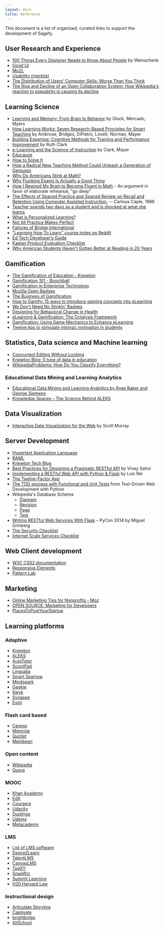 ```yaml
---
layout: docs
title: Reference
---
```


This document is a list of organized, curated links to support the development of Sagefy.

## User Research and Experience

* [100 Things Every Designer Needs to Know About People](https://www.amazon.com/dp/0321767535) by Weinschenk
* [Good UI](http://goodui.org/)
* [Mo2L](http://www.elearning-usability.com/use.html)
* [Usability checklist](http://userium.com/)
* [The Distribution of Users’ Computer Skills: Worse Than You Think](https://www.nngroup.com/articles/computer-skill-levels/)
* [The Rise and Decline of an Open Collaboration System:
  How Wikipedia's reaction to popularity is causing its decline](https://www-users.cs.umn.edu/~halfak/publications/The_Rise_and_Decline/halfaker13rise-preprint.pdf)

## Learning Science

* [Learning and Memory: From Brain to Behavior](https://www.amazon.com/dp/0716786540) by Gluck, Mercado, Myers
* [How Learning Works: Seven Research-Based Principles for Smart Teaching](http://www.amazon.com/How-Learning-Works-Research-Based-Principles/dp/0470484101) by Ambrose, Bridges, DiPietro, Lovett, Norman, Mayer
* [Building Expertise: Cognitive Methods for Training and Performance Improvement](https://www.amazon.com/dp/0787988448) by Ruth Clark
* [e-Learning and the Science of Instruction](http://www.amazon.com/Learning-Science-Instruction-Guidelines-Multimedia/dp/0470874309/ref=dp_ob_title_bk) by Clark, Mayer
* [Educause](http://www.educause.edu/)
* [How to Solve It](https://en.wikipedia.org/wiki/How_to_Solve_It)
* [How a Radical New Teaching Method Could Unleash a Generation of Geniuses](http://www.wired.com/business/2013/10/free-thinkers/all/&src=longreads)
* [Why Do Americans Stink at Math?](http://www.nytimes.com/2014/07/27/magazine/why-do-americans-stink-at-math.html)
* [Why Flunking Exams Is Actually a Good Thing](http://www.nytimes.com/2014/09/07/magazine/why-flunking-exams-is-actually-a-good-thing.html)
* [How I Rewired My Brain to Become Fluent in Math](http://nautil.us/issue/17/big-bangs/how-i-rewired-my-brain-to-become-fluent-in-math-rd) - An argument in favor of elaborate rehearsal, "go deep"
* [The Effects of Spaced Practice and Spaced Review on Recall and Retention Using Computer Assisted Instruction.](http://files.eric.ed.gov/fulltext/ED427772.pdf) -- Carlous Caple, 1996
* [Teacher spends two days as a student and is shocked at what she learns](https://www.washingtonpost.com/news/answer-sheet/wp/2014/10/24/teacher-spends-two-days-as-a-student-and-is-shocked-at-what-she-learned/?utm_term=.d24b17e6ce83)
* [What is Personalized Learning?](https://medium.com/personalizing-the-learning-experience-insights/what-is-personalized-learning-bc874799b6f)
* [Not All Practice Makes Perfect](http://nautil.us/issue/35/boundaries/not-all-practice-makes-perfect)
* [Failures of Bridge International](https://www.nytimes.com/2017/06/27/magazine/can-a-tech-start-up-successfully-educate-children-in-the-developing-world.html)
* ["Learning How To Learn" course notes on Reddit](https://www.reddit.com/r/GetMotivated/comments/5950tm/text_i_just_finished_the_online_coursera_course/)
* [Ed Tech Developer’s Guide](https://tech.ed.gov/files/2015/04/Developer-Toolkit.pdf)
* [Kaplan Product Evaluation Checklist](http://kaplan.com/wp-content/uploads/2016/01/Kaplan-Way_Checklist_Summary_Sheet.pdf)
* [Why American Students Haven't Gotten Better at Reading in 20 Years](https://www.theatlantic.com/amp/article/557915/?single_page=true)

## Gamification

* [The Gamification of Education - Knewton](http://www.knewton.com/gamification-education/)
* [Gamification 101 - Bunchball](http://www.bunchball.com/sites/default/files/downloads/gamification101.pdf)
* [Gamification in Enterprise Technology](http://www.slideshare.net/Rypple/work-better-play-together-on-enterprise-gamification)
* [Mozilla Open Badges](http://openbadges.org/)
* [The Business of Gamification](http://visual.ly/business-gamification)
* [How to Gamify: 15 ways to introduce gaming concepts into eLearning](http://www.growthengineering.co.uk/how-to-gamify-15-ways-to-introduce-gaming-concepts-into-elearning/)
* [We Don't Need No Stinkin' Badges](http://www.gdcvault.com/play/1014576/We-Don-t-Need-No)
* [Designing for Behavioral Change in Health](http://www.uxbooth.com/articles/designing-for-behavioral-change-in-health/)
* [eLearning & Gamification: The Octalysis Framework](http://iconlogic.blogs.com/weblog/2012/12/elearning-gamification-the-octalysis-framework.html)
* [Gamification: Using Game Mechanics to Enhance eLearning](http://elearnmag.acm.org/featured.cfm?aid=2031772)
* [Twelve tips to stimulate intrinsic motivation
  in students](http://selfdeterminationtheory.org/SDT/documents/2011_KusurkarEtAl_MedTeacher.pdf)

## Statistics, Data science and Machine learning

* [Concurrent Editing Without Locking](http://jim-mcbeath.blogspot.com/2009/02/concurrent-editing-without-locking.html)
* [Knewton Blog: 5 type of data in education](http://www.knewton.com/blog/knewton/from-jose/2013/07/18/big-data-in-education/)
* [WikipediaProblems: How Do You Classify Everything?](http://www.theatlantic.com/technology/archive/2013/10/-wikipediaproblems-how-do-you-classify-everything/280178/)

### Educational Data Mining and Learning Analytics

* [Educational Data Mining and Learning Analytics by Ryan Baker and George Siemens](http://www.columbia.edu/~rsb2162/BakerSiemensHandbook2013.pdf)
* [Knowledge Spaces – The Science Behind ALEKS](http://www.aleks.com/about_aleks/Science_Behind_ALEKS.pdf)

## Data Visualization

* [Interactive Data Visualization for the Web](http://chimera.labs.oreilly.com/books/1230000000345/index.html) by Scott Murray

## Server Development

* [Hypertext Application Language](http://stateless.co/hal_specification.html)
* [RAML](http://raml.org/index.html)
* [Knewton Tech Blog](http://www.knewton.com/tech/blog/)
* [Best Practices for Designing a Pragmatic RESTful API](http://www.vinaysahni.com/best-practices-for-a-pragmatic-restful-api) by Vinay Sahni
* [Implementing a RESTful Web API with Python & Flask](http://blog.luisrei.com/articles/flaskrest.html) by Luis Rei
* [The Twelve-Factor App](http://12factor.net/)
* [The TDD process with Functional and Unit Tests](http://chimera.labs.oreilly.com/books/1234000000754/ch06.html#_implementing_the_new_design_using_tdd) from Test-Driven Web Development with Python
* Wikipedia's Database Schema
  * [Diagram](http://upload.wikimedia.org/wikipedia/commons/thumb/4/42/MediaWiki_1.20_%2844edaa2%29_database_schema.svg/2500px-MediaWiki_1.20_%2844edaa2%29_database_schema.svg.png)
  * [Revision](http://www.mediawiki.org/wiki/Manual:Revision_table)
  * [Page](http://www.mediawiki.org/wiki/Manual:Page_table)
  * [Text](http://www.mediawiki.org/wiki/Manual:Text_table)
* [Writing RESTful Web Services With Flask](https://speakerdeck.com/miguelgrinberg/writing-restful-web-services-with-flask-pycon-2014) – PyCon 2014 by Miguel Grinberg
* [The Security Checklist](https://github.com/FallibleInc/security-guide-for-developers/blob/master/security-checklist.md)
* [Internet Scale Services Checklist](https://gist.github.com/acolyer/95ef23802803cb8b4eb5)

## Web Client development

* [W3C CSS2 documentation](http://www.w3.org/TR/CSS2/cover.html#minitoc)
* [Responsive Elements](http://kumailht.com/responsive-elements/)
* [Pattern Lab](http://pattern-lab.info/)

## Marketing

* [Online Marketing Tips for Nonprofits - Moz](http://moz.com/blog/online-marketing-tips-for-nonprofits)
* [OPEN SOURCE: Marketing for Developers](http://mbleigh.github.io/open-source-marketing)
* [PlacesToPostYourStartup](https://github.com/mmccaff/PlacesToPostYourStartup)

## Learning platforms

### Adaptive

* [Knewton](http://knewton.com)
* [ALEKS](http://www.aleks.com)
* [AutoTutor](http://www.autotutor.org)
* [ScootPad](https://scootpad.com/)
* [Lingualia](http://www.lingualia.com/)
* [Smart Sparrow](https://www.smartsparrow.com/)
* [Mindspark](https://mindspark.in/)
* [Geekie](https://translate.google.com/translate?hl=en&sl=pt&u=http://www.geekie.com.br/&prev=search)
* [Kwyk](https://www.kwyk.fr/)
* [Synapse](https://brainstation.io/synapse-learning-platform)
* [Expii](https://www.expii.com/)

### Flash card based

* [Cerego](http://cerego.com/)
* [Memrise](http://www.memrise.com/)
* [Quizlet](http://quizlet.com/)
* [Membean](membean)

### Open content

* [Wikipedia](http://wikipedia.org)
* [Quora](https://www.quora.com/)

### MOOC

* [Khan Academy](https://www.khanacademy.org)
* [EdX](https://www.edx.org/)
* [Coursera](https://www.coursera.org/)
* [Udacity](https://www.udacity.com/)
* [Duolingo](http://duolingo.com)
* [Udemy](https://www.udemy.com/)
* [Metacademy](https://metacademy.org/graphs/concepts/logistic_regression#focus=logistic_regression&mode=explore)

### LMS

* [List of LMS software](http://lms.findthebest.com/)
* [Desire2Learn](http://www.desire2learn.com/)
* [TalentLMS](http://www.talentlms.com/)
* [CanvasLMS](http://www.instructure.com/)
* [TopXY](http://interactyx.com/)
* [SnapWiz](http://snapwiz.com/)
* [Summit Learning](https://www.summitlearning.org/)
* [H20 Harvard Law](https://h2o.law.harvard.edu/)

### Instructional design

* [Articulate Storyline](http://www.articulate.com/products/storyline-overview.php)
* [Captivate](http://www.adobe.com/products/captivate.html)
* [brightbytes](http://www.brightbytes.net/)
* [AltSchool](https://www.altschool.com/education)
